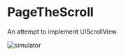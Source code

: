 # PageTheScroll

An attempt to implement UIScrollView

![simulator](https://cloud.githubusercontent.com/assets/9848162/20700295/58e56bce-b5c1-11e6-89fa-3173fd6c05a0.gif)

